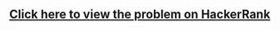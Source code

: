 ## [Click here to view the problem on HackerRank](https://www.hackerrank.com/challenges/simple-array-sum/problem)
